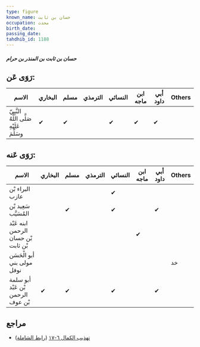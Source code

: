 ```yaml
---
type: figure
known_name: حسان بن ثابت
occupation: محدث
birth_date:
passing_date:
tahdhib_id: 1188
---
```

##### حسان بن ثابت بن المنذر بن حرام

## رَوَى عَن:
| الاسم                                      | البخاري | مسلم | الترمذي | النسائي | ابن ماجه | أبي داود | Others |
| ------------------------------------------ | ------- | ---- | ------- | ------- | -------- | -------- | ------ |
| النَّبِيّ صَلَّى اللَّهُ عَلَيْهِ وسَلَّمَ | ✔       | ✔    |         | ✔       | ✔        | ✔        |        |
## رَوَى عَنه:
| الاسم                               | البخاري | مسلم | الترمذي | النسائي | ابن ماجه | أبي داود | Others |
| ----------------------------------- | ------- | ---- | ------- | ------- | -------- | -------- | ------ |
| البراء بْن عازب                     |         |      |         | ✔       |          |          |        |
| سَعِيد بْن المُسَيَّب               |         | ✔    |         | ✔       |          | ✔        |        |
| ابنه عَبْد الرحمن بْن حسان بْن ثابت |         |      |         |         | ✔        |          |        |
| أبو الْحَسَن مولى بني نوفل          |         |      |         |         |          |          | خد     |
| أبو سلمة بْن عَبْد الرحمن بْن عوف   | ✔       | ✔    |         | ✔       |          | ✔        |        |
## مراجع
- [تهذيب الكمال ٦-١٧](obsidian://open?vault=Tahdhib-al-Kamal&file=Figures/١١٨٨-حسان%20بن%20ثابت%20بن%20المنذر%20بن%20حرام) ([رابط الشاملة](https://shamela.ws/book/3722/2681))